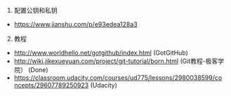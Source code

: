1. 配置公钥和私钥
  * <https://www.jianshu.com/p/e93edea128a3>
2. 教程
  * <http://www.worldhello.net/gotgithub/index.html> (GotGitHub)
  * <http://wiki.jikexueyuan.com/project/git-tutorial/born.html> (Git教程-极客学院）    (Done)
  * <https://classroom.udacity.com/courses/ud775/lessons/2980038599/concepts/29607789250923> (Udacity)
